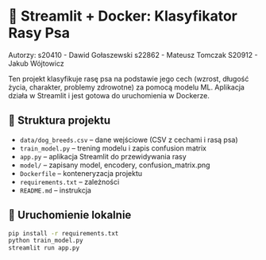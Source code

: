 # 🐶 Streamlit + Docker: Klasyfikator Rasy Psa

Autorzy: 
s20410 - Dawid Gołaszewski
s22862 - Mateusz Tomczak
S20912 - Jakub Wójtowicz

Ten projekt klasyfikuje rasę psa na podstawie jego cech (wzrost, długość życia, charakter, problemy zdrowotne) za pomocą modelu ML. Aplikacja działa w Streamlit i jest gotowa do uruchomienia w Dockerze.

## 📂 Struktura projektu

- `data/dog_breeds.csv` – dane wejściowe (CSV z cechami i rasą psa)
- `train_model.py` – trening modelu i zapis confusion matrix
- `app.py` – aplikacja Streamlit do przewidywania rasy
- `model/` – zapisany model, encodery, confusion_matrix.png
- `Dockerfile` – konteneryzacja projektu
- `requirements.txt` – zależności
- `README.md` – instrukcja

## 🧪 Uruchomienie lokalnie

```bash
pip install -r requirements.txt
python train_model.py
streamlit run app.py
